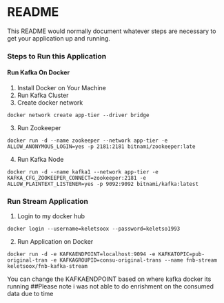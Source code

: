 # README #

This README would normally document whatever steps are necessary to get your application up and running.

### Steps to Run this Application

#### Run Kafka On Docker 
1. Install Docker on Your Machine
2. Run Kafka Cluster
3. Create docker network 
```
docker network create app-tier --driver bridge
```
3. Run Zookeeper
```
docker run -d --name zookeeper --network app-tier -e ALLOW_ANONYMOUS_LOGIN=yes -p 2181:2181 bitnami/zookeeper:late
```
4. Run Kafka Node

```
docker run -d --name kafka1 --network app-tier -e KAFKA_CFG_ZOOKEEPER_CONNECT=zookeeper:2181 -e ALLOW_PLAINTEXT_LISTENER=yes -p 9092:9092 bitnami/kafka:latest
```

### Run Stream Application
1. Login to my docker hub 
```
docker login --username=keletsoox --password=keletso1993
```
2. Run Application on Docker  
```
docker run -d -e KAFKAENDPOINT=localhost:9094 -e KAFKATOPIC=pub-original-tran -e KAFKAGROUPID=consu-original-trans --name fnb-stream keletsoox/fnb-kafka-stream
```

You can change the KAFKAENDPOINT based on where kafka docker its running 
##Please note i was not able to do enrishment on the consumed data due to time